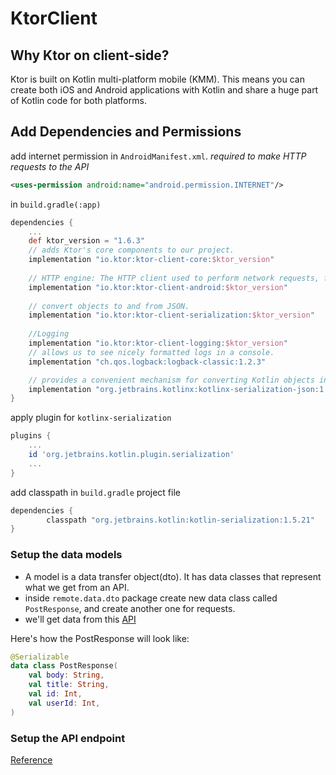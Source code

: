 # KtorClient

## Why Ktor on client-side?
Ktor is built on Kotlin multi-platform mobile (KMM). 
This means you can create both iOS and Android applications with Kotlin and share a huge part of Kotlin code for both platforms.

## Add Dependencies and Permissions
add internet permission in `AndroidManifest.xml`. *required to make HTTP requests to the API*
```xml
<uses-permission android:name="android.permission.INTERNET"/>
```

in `build.gradle(:app)`
```gradle
dependencies {
    ...
    def ktor_version = "1.6.3"
    // adds Ktor's core components to our project.
    implementation "io.ktor:ktor-client-core:$ktor_version"
    
    // HTTP engine: The HTTP client used to perform network requests, for iOS, we would use an iOS dependency.
    implementation "io.ktor:ktor-client-android:$ktor_version"
    
    // convert objects to and from JSON.
    implementation "io.ktor:ktor-client-serialization:$ktor_version"
    
    //Logging
    implementation "io.ktor:ktor-client-logging:$ktor_version"
    // allows us to see nicely formatted logs in a console.
    implementation "ch.qos.logback:logback-classic:1.2.3"

    // provides a convenient mechanism for converting Kotlin objects into a serialized form like JSON, and vice vers
    implementation "org.jetbrains.kotlinx:kotlinx-serialization-json:1.3.0"
}

```
apply plugin for `kotlinx-serialization`
```gradle
plugins {
    ...
    id 'org.jetbrains.kotlin.plugin.serialization'
    ...
}
```
add classpath in `build.gradle` project file
```gradle
dependencies {
        classpath "org.jetbrains.kotlin:kotlin-serialization:1.5.21"
}
```

### Setup the data models
- A model is a data transfer object(dto). It has data classes that represent what we get from an API.
- inside `remote.data.dto` package create new data class called `PostResponse`, and create another one for requests.
- we'll get data from this [API](https://jsonplaceholder.typicode.com)

Here's how the PostResponse will look like:
```kotlin
@Serializable
data class PostResponse(
    val body: String,
    val title: String,
    val id: Int,
    val userId: Int,
)
```

### Setup the API endpoint






[Reference](https://www.section.io/engineering-education/making-http-requests-with-ktor-in-android/)
